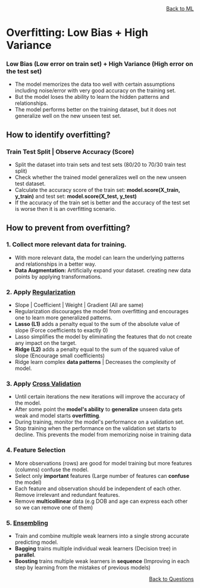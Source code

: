 <p align='right'><a align="right" href="https://github.com/KIRANKUMAR7296/Library/blob/main/Machine%20Learning/Machine%20Learning%20Models.md">Back to ML</a></p>

# **Overfitting: Low Bias + High Variance**

### **Low Bias (Low error on train set) + High Variance (High error on the test set)**

- The model memorizes the data too well with certain assumptions including noise/error with very good accuracy on the training set.
- But the model loses the ability to learn the hidden patterns and relationships.
- The model performs better on the training dataset, but it does not generalize well on the new unseen test set.

## **How to identify overfitting?** 

### Train Test Split | Observe Accuracy (Score)
- Split the dataset into train sets and test sets (80/20 to 70/30 train test split)
- Check whether the trained model generalizes well on the new unseen test dataset. 
- Calculate the accuracy score of the train set: **model.score(X_train, y_train)** and test set: **model.score(X_test, y_test)**
- If the accuracy of the train set is better and the accuracy of the test set is worse then it is an overfitting scenario.

## **How to prevent from overfitting?**

### 1. Collect more relevant data for training.
- With more relevant data, the model can learn the underlying patterns and relationships in a better way.
- **Data Augmentation:** Artificially expand your dataset. creating new data points by applying transformations.

### 2. Apply [Regularization](https://github.com/KIRANKUMAR7296/Library/blob/main/Data%20Science/Regularization.md) 

- Slope | Coefficient | Weight | Gradient (All are same)
- Regularization discourages the model from overfitting and encourages one to learn more generalized patterns.
- **Lasso (L1)** adds a penalty equal to the sum of the absolute value of slope (Force coefficients to exactly 0)
- Lasso simplifies the model by eliminating the features that do not create any impact on the target.
- **Ridge (L2)** adds a penalty equal to the sum of the squared value of slope (Encourage small coefficients)
- Ridge learn complex **data patterns** | Decreases the complexity of model.

### 3. Apply [Cross Validation](https://github.com/KIRANKUMAR7296/Library/blob/main/Data%20Science/Cross%20Validation.md)
- Until certain iterations the new iterations will improve the accuracy of the model.
- After some point the **model's ability** to **generalize** unseen data gets weak and model starts **overfitting**.
- During training, monitor the model's performance on a validation set.
- Stop training when the performance on the validation set starts to decline. This prevents the model from memorizing noise in training data

### 4. Feature Selection
- More observations (rows) are good for model training but more features (columns) confuse the model.
- Select only **important** features (Large number of features can **confuse** the model)
- Each feature and observation should be independent of each other. Remove irrelevant and redundant features.
- Remove **multicollinear** data (e.g DOB and age can express each other so we can remove one of them)

### 5. [Ensembling](https://github.com/KIRANKUMAR7296/Library/blob/main/Data%20Science/Supervised%20Learning/Ensemble%20Techniques.md) 
- Train and combine multiple weak learners into a single strong accurate predicting model.
- **Bagging** trains multiple individual weak learners (Decision tree) in **parallel**.
- **Boosting** trains multiple weak learners in **sequence** (Improving in each step by learning from the mistakes of previous models) 

<p align='right'><a align="right" href="https://github.com/KIRANKUMAR7296/Library/blob/main/Interview.md">Back to Questions</a></p>
